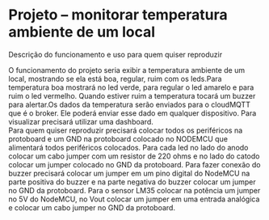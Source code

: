 # Projeto – monitorar temperatura ambiente de um local

Descrição do funcionamento e uso para quem quiser reproduzir

O funcionamento do projeto seria exibir a temperatura ambiente de um local, mostrando se ela está boa, regular, ruim com os leds.Para temperatura boa mostrará no led verde, para regular o led amarelo e para ruim o led vermelho. Quando estiver ruim a temperatura tocará um buzzer para alertar.Os dados da temperatura serão enviados para o cloudMQTT que é o broker. Ele poderá enviar esse dado em qualquer dispositivo. Para visualizar precisará utilizar uma dashboard.
<br>
Para quem quiser reproduzir precisará colocar todos os periféricos na protoboard e um GND na protoboard colocado no NODEMCU que alimentará todos periféricos colocados. Para cada led no lado do anodo colocar um cabo jumper com um resistor de 220 ohms e no lado do catodo colocar um jumper colocado no GND da protoboard. Para fazer conexão do buzzer precisará colocar um jumper em um pino digital do NodeMCU na parte positiva do buzzer e na parte negativa do buzzer colocar um jumper no GND da protoboard. Para o sensor LM35 colocar na potência um jumper no 5V do NodeMCU, no Vout colocar um jumper em uma entrada analógica e colocar um cabo jumper no GND da protoboard.

